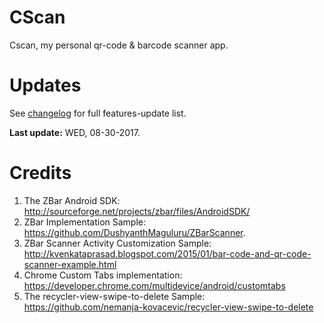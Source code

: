 # CScan

Cscan, my personal qr-code & barcode scanner app.

# Updates
See [changelog](https://github.com/calaaa/CScan/blob/master/changelog.md) for full features-update list.

**Last update:** WED, 08-30-2017.

# Credits
1. The ZBar Android SDK: http://sourceforge.net/projects/zbar/files/AndroidSDK/
2. ZBar Implementation Sample: https://github.com/DushyanthMaguluru/ZBarScanner.
3. ZBar Scanner Activity Customization Sample: http://kvenkataprasad.blogspot.com/2015/01/bar-code-and-qr-code-scanner-example.html
3. Chrome Custom Tabs implementation: https://developer.chrome.com/multidevice/android/customtabs
4. The recycler-view-swipe-to-delete Sample: https://github.com/nemanja-kovacevic/recycler-view-swipe-to-delete
